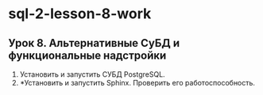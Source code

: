 # sql-2-lesson-8-work
Урок 8. Альтернативные СуБД и функциональные надстройки
---
1. Установить и запустить СУБД PostgreSQL.
2. *Установить и запустить Sphinx. Проверить его работоспособность.
